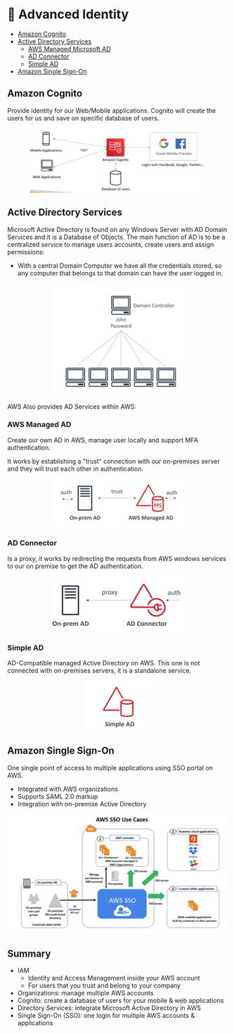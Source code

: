 # 🔑 Advanced Identity

- [Amazon Cognito](#amazon-cognito)
- [Active Directory Services](#active-directory-services)
  - [AWS Managed Microsoft AD](#aws-managed-microsoft-ad)
  - [AD Connector](#ad-connector)
  - [Simple AD](#simple-ad)
- [Amazon Single Sign-On](#amazon-single-sign-on)

## Amazon Cognito

Provide identity for our Web/Mobile applications. Cognito will create the users for us and save on specific database of users.

<p align="center" width="100%"><img src="assets/cognito.jpg" alt="cognito" width="400"/></p>

## Active Directory Services

Microsoft Active Directory is found on any Windows Server with AD Domain Services and it is a Database of Objects. The main function of AD is to be a centralized service to manage users accounts, create users and assign permissions:

- With a central Domain Computer we have all the credentials stored, so any computer that belongs to that domain can have the user logged in.

<p align="center" width="100%"><img src="assets/windows-ad.jpg" alt="windows-ad" width="300"/></p>

AWS Also provides AD Services within AWS:

### AWS Managed AD

Create our own AD in AWS, manage user locally and support MFA authentication.

It works by establishing a "trust" connection with our on-premises server and they will trust each other in authentication.

<p align="center" width="100%"><img src="assets/aws-managed-ad.jpg" alt="aws-managed-ad" width="300"/></p>

### AD Connector

Is a proxy, it works by redirecting the requests from AWS windows services to our on premise to get the AD authentication.

<p align="center" width="100%"><img src="assets/ad-connector.jpg" alt="ad-connector" width="300"/></p>

### Simple AD

AD-Compatible managed Active Directory on AWS. This one is not connected with on-premises servers, it is a standalone service.

<p align="center" width="100%"><img src="assets/simple-ad.jpg" alt="simple-ad" width="150"/></p>

## Amazon Single Sign-On

One single point of access to multiple applications using SSO portal on AWS.

- Integrated with AWS organizations
- Supports SAML 2.0 markup
- Integration with on-premise Active Directory

<p align="center" width="100%"><img src="assets/sso.jpg" alt="sso" width="500"/></p>

## Summary

- IAM
  - Identity and Access Management inside your AWS account
  - For users that you trust and belong to your company
- Organizations: manage multiple AWS accounts
- Cognito: create a database of users for your mobile & web applications
- Directory Services: integrate Microsoft Active Directory in AWS
- Single Sign-On (SSO): one login for multiple AWS accounts & applications
